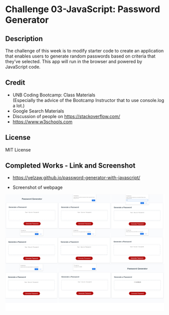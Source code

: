 # Challenge 03-JavaScript: Password Generator

## Description

The challenge of this week is to modify starter code to create an application that enables users to generate random passwords based on criteria that they’ve selected. This app will run in the browser and powered by JavaScript code. 

## Credit

- UNB Coding Bootcamp: Class Materials <br />
(Especially the advice of the Bootcamp Instructor that to use console.log a lot.)
- Google Search Materials
- Discussion of people on https://stackoverflow.com/
- https://www.w3schools.com

## License

MIT License

## Completed Works - Link and Screenshot

- https://yelzaw.github.io/password-generator-with-javascript/

- Screenshot of webpage

![alt text](./assets/images/password.jpg)